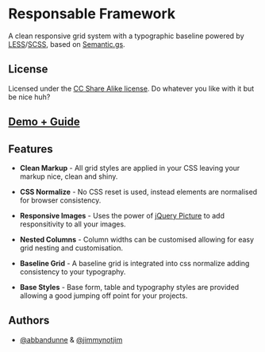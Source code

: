 Responsable Framework
=====================

A clean responsive grid system with a typographic baseline powered by
[LESS][1]/[SCSS][2], based on [Semantic.gs][3].


License
-------

Licensed under the [CC Share Alike license][1].
Do whatever you like with it but be nice huh?


[1]: http://creativecommons.org/licenses/by-sa/3.0/


[Demo + Guide][4]
-----------------


Features
--------

- **Clean Markup** - All grid styles are applied in your CSS leaving your markup nice, clean and shiny.

- **CSS Normalize** - No CSS reset is used, instead elements are normalised for browser consistency.

- **Responsive Images** - Uses the power of [jQuery Picture][5] to add responsitivity to all your images.

- **Nested Columns** - Column widths can be customised allowing for easy grid nesting and customisation.

- **Baseline Grid** - A baseline grid is integrated into css normalize adding consistency to your typography.

- **Base Styles** - Base form, table and typography styles are provided allowing a good jumping off point for your projects.


Authors
-------

- [@abbandunne][6] & [@jimmynotjim][7]


[1]: http://lesscss.org/
[2]: http://sass-lang.com/
[3]: https://github.com/twigkit/semantic.gs/
[4]: http://responsablecss.com
[5]: http://jquerypicture.com/
[6]: http://twitter.com/abbandunne
[7]: http://twitter.com/jimmynotjim